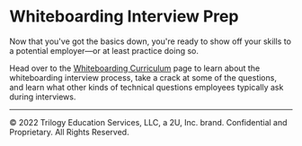 # Whiteboarding Interview Prep

Now that you've got the basics down, you're ready to show off your skills to a potential employer—or at least practice doing so.

Head over to the [Whiteboarding Curriculum](https://coding-bootcamp-whiteboarding-algorithms.readthedocs-hosted.com/en/latest/) page to learn about the whiteboarding interview process, take a crack at some of the questions, and learn what other kinds of technical questions employees typically ask during interviews.

---
© 2022 Trilogy Education Services, LLC, a 2U, Inc. brand. Confidential and Proprietary. All Rights Reserved.